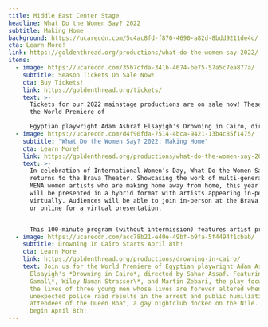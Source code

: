 ```yaml
---
title: Middle East Center Stage
headline: What Do the Women Say? 2022
subtitle: Making Home
background: https://ucarecdn.com/5c4ac8fd-f870-4690-a82d-8bdd9211de4c/
cta: Learn More!
link: https://goldenthread.org/productions/what-do-the-women-say-2022/
items:
  - image: https://ucarecdn.com/35b7cfda-341b-4674-be75-57a5c7ea877a/
    subtitle: Season Tickets On Sale Now!
    cta: Buy Tickets!
    link: https://goldenthread.org/tickets/
    text: >-
      Tickets for our 2022 mainstage productions are on sale now! These include
      the World Premiere of

      Egyptian playwright Adam Ashraf Elsayigh's Drowning in Cairo, directed by Sahar Assaf and the long-awaited U.S. Premiere of celebrated Iranian playwright Naghmeh Samini's The Language of Wild Berries, translated and directed by Torange Yeghiazarian. Check out our new and improved ticketing! In our continuing efforts to provide an equitable and accessible theatre experience for all, we recently revised our ticketing policies and pricing structure to better reflect the fundamental values we hold that we believe foster a just, inclusive and community-driven space. Visit the [Buy Tickets](https://goldenthread.org/tickets/) page for more information.
  - image: https://ucarecdn.com/d4f90fda-7514-4bca-9421-13b4c85f1475/
    subtitle: "What Do the Women Say? 2022: Making Home"
    cta: Learn More!
    link: https://goldenthread.org/productions/what-do-the-women-say-2022/
    text: >-
      In celebration of International Women’s Day, What Do the Women Say?
      returns to the Brava Theater. Showcasing the work of multi-generational
      MENA women artists who are making home away from home, this year’s program
      will be presented in a hybrid format with artists appearing in-person and
      virtually. Audiences will be able to join in-person at the Brava Theater
      or online for a virtual presentation.


      This 100-minute program (without intermission) features artist presentations followed by a facilitated conversation between the participating artists and the audience.
  - image: https://ucarecdn.com/acc78b21-e40e-49bf-b9fa-5f4494f1cbab/
    subtitle: Drowning In Cairo Starts April 8th!
    cta: Learn More
    link: https://goldenthread.org/productions/drowning-in-cairo/
    text: Join us for the World Premiere of Egyptian playwright Adam Ashraf
      Elsayigh's *Drowning in Cairo*, directed by Sahar Assaf. Featuring Amin El
      Gamal\*, Wiley Naman Strasser\*, and Martin Zebari, the play focuses on
      the lives of three young men whose lives are forever altered when an
      unexpected police raid results in the arrest and public humiliation of the
      attendees of the Queen Boat, a gay nightclub docked on the Nile. Previews
      begin April 8th!
---
```

